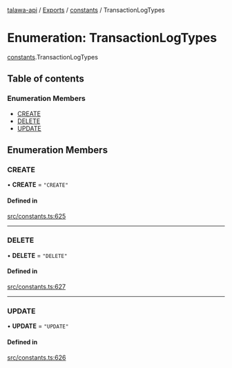[talawa-api](../README.md) / [Exports](../modules.md) / [constants](../modules/constants.md) / TransactionLogTypes

# Enumeration: TransactionLogTypes

[constants](../modules/constants.md).TransactionLogTypes

## Table of contents

### Enumeration Members

- [CREATE](constants.TransactionLogTypes.md#create)
- [DELETE](constants.TransactionLogTypes.md#delete)
- [UPDATE](constants.TransactionLogTypes.md#update)

## Enumeration Members

### CREATE

• **CREATE** = ``"CREATE"``

#### Defined in

[src/constants.ts:625](https://github.com/adi790uu/talawa-api/blob/b1ec05b/src/constants.ts#L625)

___

### DELETE

• **DELETE** = ``"DELETE"``

#### Defined in

[src/constants.ts:627](https://github.com/adi790uu/talawa-api/blob/b1ec05b/src/constants.ts#L627)

___

### UPDATE

• **UPDATE** = ``"UPDATE"``

#### Defined in

[src/constants.ts:626](https://github.com/adi790uu/talawa-api/blob/b1ec05b/src/constants.ts#L626)
